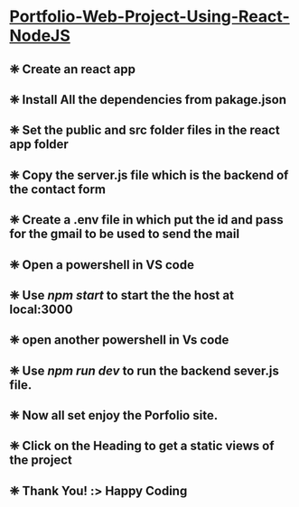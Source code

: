 # [Portfolio-Web-Project-Using-React-NodeJS](https://arya-domain.github.io/profile-page//) 

## ❈ Create an react app 
## ❈ Install All the dependencies from pakage.json
## ❈ Set the public and src folder files in the react app folder
## ❈ Copy the server.js file which is the backend of the contact form 
## ❈ Create a .env file  in which put the id and pass for the gmail to be used to send the mail 
## ❈ Open a powershell in VS code 
## ❈ Use *npm start* to start the the host at local:3000
## ❈ open another powershell in Vs code 
## ❈ Use *npm run dev*  to run the backend sever.js file.
## ❈ Now all set enjoy the Porfolio site.
## ❈ Click on the Heading to get a static views of the project 
## ❈ Thank You! :> Happy Coding
